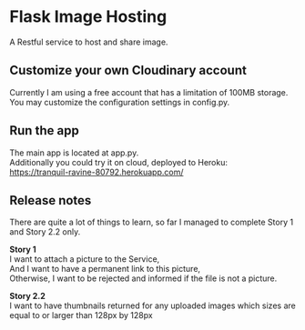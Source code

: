 # Flask Image Hosting
A Restful service to host and share image.

## Customize your own Cloudinary account
Currently I am using a free account that has a limitation of 100MB storage.\
You may customize the configuration settings in config.py.

## Run the app
The main app is located at app.py.\
Additionally you could try it on cloud, deployed to Heroku:\
https://tranquil-ravine-80792.herokuapp.com/

## Release notes
There are quite a lot of things to learn, so far I managed to complete Story 1 and Story 2.2 only.

**Story 1**\
I want to attach a picture to the Service,\
And I want to have a permanent link to this picture,\
Otherwise, I want to be rejected and informed if the file is not a picture.

**Story 2.2**\
I want to have thumbnails returned for any uploaded images which sizes are\
equal to or larger than 128px by 128px
